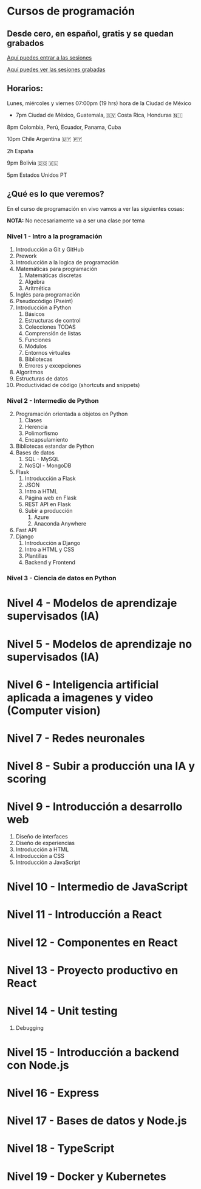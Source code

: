 # Cursos de programación
## Desde cero, en español, gratis y se quedan grabados

[Aquí puedes entrar a las sesiones](https://www.twitch.tv/brujeriatech)

[Aquí puedes ver las sesiones grabadas](https://youtube.com/playlist?list=PLtuKa5gcqmZpyhewmuZGdADXXYOF6MfFt)

## Horarios:
Lunes, miércoles y viernes 07:00pm (19 hrs) hora de la Ciudad de México

- 7pm Ciudad de México, Guatemala, 🇸🇻 Costa Rica, Honduras 🇳🇮

8pm Colombia, Perú, Ecuador, Panama, Cuba

10pm Chile Argentina 🇺🇾 🇵🇾

2h España

9pm Bolivia 🇩🇴 🇻🇪

5pm Estados Unidos PT


## ¿Qué es lo que veremos?

En el curso de programación en vivo vamos a ver las siguientes cosas:

**NOTA:** No necesariamente va a ser una clase por tema

### Nivel 1 - Intro a la programación
1. Introducción a Git y GitHub
2. Prework
3. Introducción a la logica de programación
4. Matemáticas para programación
   1. Matemáticas discretas
   2. Algebra
   3. Aritmética
5. Inglés para programación
6. Pseudocódigo (Pseint)
7. Introducción a Python
   1. Básicos
   2. Estructuras de control
   3. Colecciones TODAS
   4. Comprensión de listas
   5. Funciones
   6. Módulos
   7. Entornos virtuales
   8. Bibliotecas
   9. Errores y excepciones
8. Algoritmos 
9. Estructuras de datos
10. Productividad de código (shortcuts and snippets) 

### Nivel 2 - Intermedio de Python

2. Programación orientada a objetos en Python
   1. Clases
   2. Herencia
   3. Polimorfismo
   4. Encapsulamiento
3. Bibliotecas estandar de Python
4. Bases de datos
   1. SQL - MySQL
   2. NoSQl - MongoDB
4. Flask
   1. Introducción a Flask
   2. JSON
   3. Intro a HTML
   4. Página web en Flask
   5. REST API en Flask
   6. Subir a producción
      1. Azure
      2. Anaconda Anywhere
5. Fast API
6. Django
   1. Introducción a Django
   3. Intro a HTML y CSS
   2. Plantillas
   3. Backend y Frontend

### Nivel 3 - Ciencia de datos en Python

# Nivel 4 - Modelos de aprendizaje supervisados (IA)

# Nivel 5 - Modelos de aprendizaje no supervisados (IA)

# Nivel 6 - Inteligencia artificial aplicada a imagenes y video (Computer vision)

# Nivel 7 - Redes neuronales

# Nivel 8 - Subir a producción una IA y scoring

# Nivel 9 - Introducción a desarrollo web
1. Diseño de interfaces
2. Diseño de experiencias
3. Introducción a HTML
4. Introducción a CSS
5. Introducción a JavaScript

# Nivel 10 - Intermedio de JavaScript

# Nivel 11 - Introducción a React

# Nivel 12 - Componentes en React

# Nivel 13 - Proyecto productivo en React

# Nivel 14 - Unit testing
1. Debugging

# Nivel 15 - Introducción a backend con Node.js

# Nivel 16 - Express

# Nivel 17 - Bases de datos y Node.js

# Nivel 18 - TypeScript

# Nivel 19 - Docker y Kubernetes
